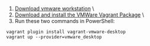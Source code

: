 1) <a href=https://m.majorgeeks.com/files/details/vmware_workstation_for_windows.html>Download vmware workstation</a> \
2) <a href=https://developer.hashicorp.com/vagrant/install/vmware>Download and install the VMWare Vagrant Package</a> \
3) Run these two commands in PowerShell:
```
vagrant plugin install vagrant-vmware-desktop
vagrant up --provider=vmware_desktop
```
